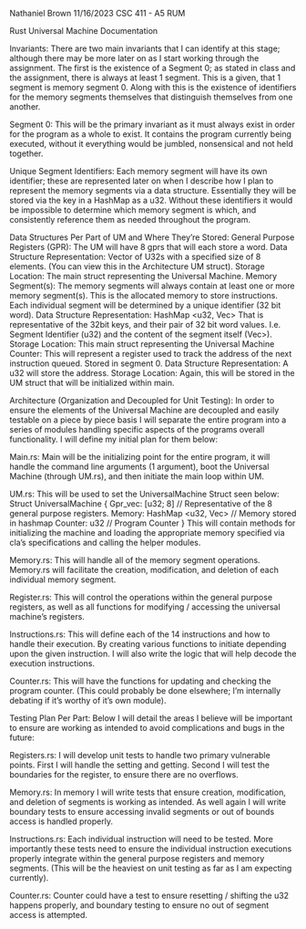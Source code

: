 Nathaniel Brown
11/16/2023
CSC 411 - A5 RUM

Rust Universal Machine Documentation

Invariants:
There are two main invariants that I can identify at this stage; although there may be more later on as I start working through the assignment. The first is the existence of a Segment 0; as stated in class and the assignment, there is always at least 1 segment. This is a given, that 1 segment is memory segment 0. Along with this is the existence of identifiers for the memory segments themselves that distinguish themselves from one another.

Segment 0:
This will be the primary invariant as it must always exist in order for the program as a whole to exist. It contains the program currently being executed, without it everything would be jumbled, nonsensical and not held together.

Unique Segment Identifiers:
Each memory segment will have its own identifier; these are represented later on when I describe how I plan to represent the memory segments via a data structure. Essentially they will be stored via the key in a HashMap as a u32. Without these identifiers it would be impossible to determine which memory segment is which, and consistently reference them as needed throughout the program.

Data Structures Per Part of UM and Where They’re Stored:
General Purpose Registers (GPR): The UM will have 8 gprs that will each store a word. 
Data Structure Representation: Vector of U32s with a specified size of 8 elements. (You can view this in the Architecture UM struct).
Storage Location: The main struct representing the Universal Machine. 
Memory Segment(s): The memory segments will always contain at least one or more memory segment(s). This is the allocated memory to store instructions. Each individual segment will be determined by a unique identifier (32 bit word).
Data Structure Representation: HashMap <u32, Vec<u32>> That is representative of the 32bit keys, and their pair of 32 bit word values. I.e. Segment Identifier (u32) and the content of the segment itself (Vec<u32>>).
Storage Location: This main struct representing the Universal Machine
Counter: This will represent a register used to track the address of the next instruction queued. Stored in segment 0.
Data Structure Representation: A u32 will store the address. 
Storage Location: Again, this will be stored in the UM struct that will be initialized within main.

Architecture (Organization and Decoupled for Unit Testing):
In order to ensure the elements of the Universal Machine are decoupled and easily testable on a piece by piece basis I will separate the entire program into a series of modules handling specific aspects of the programs overall functionality. I will define my initial plan for them below:

Main.rs:
Main will be the initializing point for the entire program, it will handle the command line arguments (1 argument), boot the Universal Machine (through UM.rs), and then initiate the main loop within UM.

UM.rs:
This will be used to set the UniversalMachine Struct seen below:
Struct UniversalMachine {
	Gpr_vec: [u32; 8] // Representative of the 8 general purpose registers.
	Memory: HashMap <u32, Vec<u32>> // Memory stored in hashmap
	Counter:  u32  // Program Counter
}
This will contain methods for initializing the machine and loading the appropriate memory specified via cla’s specifications and calling the helper modules.


Memory.rs:
This will handle all of the memory segment operations. Memory.rs will facilitate the creation, modification, and deletion of each individual memory segment.

Register.rs:
This will control the operations within the general purpose registers, as well as all functions for modifying / accessing the universal machine’s registers.

Instructions.rs:
This will define each of the 14 instructions and how to handle their execution. By creating various functions to initiate depending upon the given instruction. I will also write the logic that will help decode the execution instructions.

Counter.rs: 
This will have the functions for updating and checking the program counter. (This could probably be done elsewhere; I’m internally debating if it’s worthy of it’s own module).


Testing Plan Per Part:
Below I will detail the areas I believe will be important to ensure are working as intended to avoid complications and bugs in the future:

Registers.rs:
I will develop unit tests to handle two primary vulnerable points. First I will handle the setting and getting. Second I will test the boundaries for the register, to ensure there are no overflows.

Memory.rs:
In memory I will write tests that ensure creation, modification, and deletion of segments is working as intended. As well again I will write boundary tests to ensure accessing invalid segments or out of bounds access is handled properly.

Instructions.rs:
Each individual instruction will need to be tested. More importantly these tests need to ensure the individual instruction executions properly integrate within the general purpose registers and memory segments. (This will be the heaviest on unit testing as far as I am expecting currently).

Counter.rs:
Counter could have a test to ensure resetting / shifting the u32 happens properly, and boundary testing to ensure no out of segment access is attempted.
